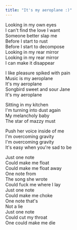 ```yaml
---
title: "It's my aeroplane :)"
---
```


Looking in my own eyes  
I can't find the love I want  
Someone better slap me  
Before I start to rust  
Before I start to decompose  
Looking in my rear mirror  
Looking in my rear mirror  
I can make it disappear

I like pleasure spiked with pain  
Music is my aeroplane  
It's my aeroplane  
Songbird sweet and sour Jane  
It's my aeroplane

Sitting in my kitchen  
I'm turning into dust again  
My melancholy baby  
The star of mazzy must

Push her voice inside of me  
I'm overcoming gravity  
I'm overcoming gravity  
It's easy when you're sad to be

Just one note  
Could make me float  
Could make me float away  
One note from  
The song she wrote  
Could fuck me where I lay  
Just one note  
Could make me choke  
One note that's  
Not a lie  
Just one note  
Could cut my throat  
One could make me die

